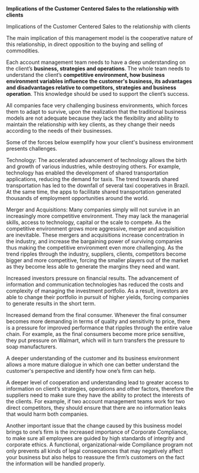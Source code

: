 **Implications of the Customer Centered Sales to the relationship with clients**



Implications of the Customer Centered Sales to the relationship with clients



The main implication of this management model is the cooperative nature of this relationship, in direct opposition to the buying and selling of commodities.



Each account management team needs to have a deep understanding on the client’s **business, strategies and operations**. The whole team needs to understand the client’s **competitive environment, how business environment variables influence the customer's business, its advantages and disadvantages relative to competitors, strategies and business operation**. This knowledge should be used to support the client’s success.



All companies face very challenging business environments, which forces them to adapt to survive, upon the realization that the traditional business models are not adequate because they lack the flexibility and ability to maintain the relationship with key clients, as they change their needs according to the needs of their businesses.



Some of the forces below exemplify how your client's business environment presents challenges.



Technology: The accelerated advancement of technology allows the birth and growth of various industries, while destroying others. For example, technology has enabled the development of shared transportation applications, reducing the demand for taxis. The trend towards shared transportation has led to the downfall of several taxi cooperatives in Brazil. At the same time, the apps to facilitate shared transportation generated thousands of employment opportunities around the world.



Merger and Acquisitions: Many companies simply will not survive in an increasingly more competitive environment. They may lack the managerial skills, access to technology, capital or the scale to compete. As the competitive environment grows more aggressive, merger and acquisition are inevitable. These mergers and acquisitions increase concentration in the industry, and increase the bargaining power of surviving companies thus making the competitive environment even more challenging. As the trend ripples through the industry, suppliers, clients, competitors become bigger and more competitive, forcing the smaller players out of the market as they become less able to generate the margins they need and want.



Increased investors pressure on financial results. The advancement of information and communication technologies has reduced the costs and complexity of managing the investment portfolio. As a result, investors are able to change their portfolio in pursuit of higher yields, forcing companies to generate results in the short term.



Increased demand from the final consumer. Whenever the final consumer becomes more demanding in terms of quality and sensitivity to price, there is a pressure for improved performance that ripples through the entire value chain. For example, as the final consumers become more price sensitive, they put pressure on Walmart, which will in turn transfers the pressure to soap manufacturers.



A deeper understanding of the customer and its business environment allows a more mature dialogue in which one can better understand the customer's perspective and identify how one’s firm can help.



A deeper level of cooperation and understanding lead to greater access to information on client’s strategies, operations and other factors, therefore the suppliers need to make sure they have the ability to protect the interests of the clients. For example, if two account management teams work for two direct competitors, they should ensure that there are no information leaks that would harm both companies.



Another important issue that the change caused by this business model brings to one’s firm is the increased importance of Corporate Compliance, to make sure all employees are guided by high standards of integrity and corporate ethics. A functional, organizational-wide Compliance program not only prevents all kinds of legal consequences that may negatively affect your business but also helps to reassure the firm’s customers on the fact the information will be handled properly.